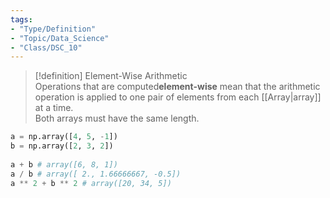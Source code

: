 ```yaml
---
tags:  
- "Type/Definition"  
- "Topic/Data_Science"  
- "Class/DSC_10"  
---
```

  
> [!definition] Element-Wise Arithmetic  
> Operations that are computed**element-wise** mean that the arithmetic operation is applied to one pair of elements from each [[Array|array]] at a time.  
> Both arrays must have the same length.  
  
```python  
a = np.array([4, 5, -1])  
b = np.array([2, 3, 2])  
  
a + b # array([6, 8, 1])  
a / b # array([ 2., 1.66666667, -0.5])  
a ** 2 + b ** 2 # array([20, 34, 5])  
```  
